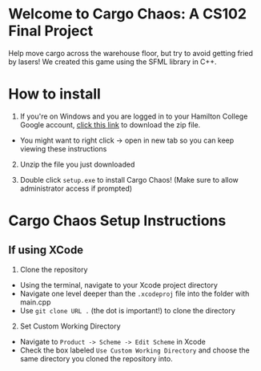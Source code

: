 # Welcome to Cargo Chaos: A CS102 Final Project
Help move cargo across the warehouse floor, but try to avoid getting fried by lasers! We created this game using the SFML library in C++.

# How to install
1. If you're on Windows and you are logged in to your Hamilton College Google account, [click this link](https://drive.google.com/file/d/1mtqTWUqdV9VS-D__UVT76X8zToYX6Fkt/view?usp=sharing) to download the zip file.
  - You might want to right click -> open in new tab so you can keep viewing these instructions

2. Unzip the file you just downloaded

3. Double click `setup.exe` to install Cargo Chaos! (Make sure to allow administrator access if prompted)

# Cargo Chaos Setup Instructions

## If using XCode
1. Clone the repository
  - Using the terminal, navigate to your Xcode project directory
  - Navigate one level deeper than the `.xcodeproj` file into the folder with main.cpp
  - Use `git clone URL .` (the dot is important!) to clone the directory

2. Set Custom Working Directory
  - Navigate to `Product -> Scheme -> Edit Scheme` in Xcode
  - Check the box labeled `Use Custom Working Directory` and choose the same directory you cloned the repository into.
